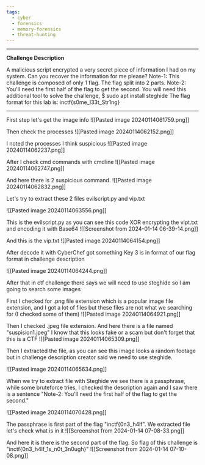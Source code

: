 ```yaml
---
tags:
  - cyber
  - forensics
  - memory-forensics
  - threat-hunting
---
```

------------------------------

**Challenge Description**

A malicious script encrypted a very secret piece of information I had on my system. Can you recover the information for me please?
Note-1: This challenge is composed of only 1 flag. The flag split into 2 parts.
Note-2: You'll need the first half of the flag to get the second.
You will need this additional tool to solve the challenge,
$ sudo apt install steghide
The flag format for this lab is: inctf{s0me_l33t_Str1ng}

---------------------------


First step let's get the image info
![[Pasted image 20240114061759.png]]

Then check the processes
![[Pasted image 20240114062152.png]]

I noted the processes I think suspicious
![[Pasted image 20240114062237.png]]

After I check cmd commands with cmdline 
![[Pasted image 20240114062747.png]]

And here there is 2 suspicious command. 
![[Pasted image 20240114062832.png]]

Let's try to extract these 2 files evilscript.py and vip.txt

![[Pasted image 20240114063556.png]]

This is the evilscript.py as you can see this code XOR encrypting the vipt.txt and encoding it with Base64
![[Screenshot from 2024-01-14 06-39-14.png]]

And this is the vip.txt
![[Pasted image 20240114064154.png]]

After decode it with CyberChef got something Key 3 is in format of our flag format in challenge description

![[Pasted image 20240114064244.png]]

After that in ctf challenge there says we will need to use steghide so I am going to search some images

First I checked for .png file extension which is a popular image file extension, and I got a lot of files but these files are not what we searching for (I checked some of them)
![[Pasted image 20240114064921.png]]

Then I checked .jpeg file extension. And here there is a file named "suspision1.jpeg" I know that this looks fake or a scam but don't forget that this is a CTF
![[Pasted image 20240114065309.png]]

Then I extracted the file, as you can see this image looks a random footage but in challenge description creator said we need to use steghide. 

![[Pasted image 20240114065634.png]]

When we try to extract file with Steghide we see there is a passphrase, while some bruteforce tries, I checked the description again and I saw there is a sentence "Note-2: You'll need the first half of the flag to get the second."

![[Pasted image 20240114070428.png]]

The passphrase is first part of the flag "inctf{0n3_h4lf". We extracted file let's check what is in it
![[Screenshot from 2024-01-14 07-08-33.png]]

And here it is there is the second part of the flag. So flag of this challenge is  "inctf{0n3_h4lf_1s_n0t_3n0ugh}"
![[Screenshot from 2024-01-14 07-10-08.png]]